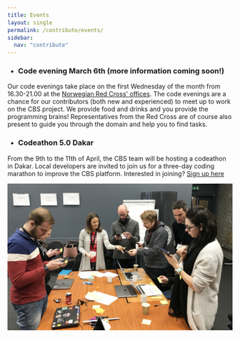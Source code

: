 ```yaml
---
title: Events
layout: single
permalink: /contribute/events/
sidebar:
  nav: "contribute"
---
```


- ### Code evening March 6th (more information coming soon!)
Our code evenings take place on the first Wednesday of the month from 16.30-21.00 at the [Norwegian Red Cross' offices](https://goo.gl/maps/YfpGe5vTgn92). The code evenings are a chance for our contributors (both new and experienced) to meet up to work on the CBS project. We provide food and drinks and you provide the programming brains! Representatives from the Red Cross are of course also present to guide you through the domain and help you to find tasks. 

- ### Codeathon 5.0 Dakar
From the 9th to the 11th of April, the CBS team will be hosting a codeathon in Dakar. Local developers are invited to join us for a three-day coding marathon to improve the CBS platform. Interested in joining? [Sign up here](https://events.provisoevent.no/r%C3%B8dekors/events/croix-rouge-codeathon-%C3%A1-dakar/register)



<a href="/assets/images/190118_Codeathon_407 (1).jpg"><img src="/assets/images/190118_Codeathon_407 (1).jpg"></a>


